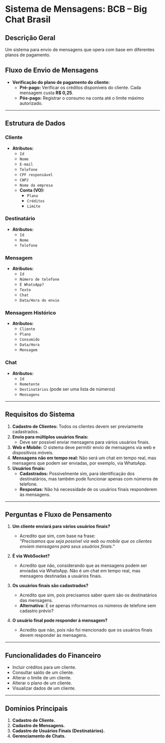 # Sistema de Mensagens: BCB – Big Chat Brasil

## Descrição Geral

Um sistema para envio de mensagens que opera com base em diferentes planos de pagamento.

## Fluxo de Envio de Mensagens

- **Verificação do plano de pagamento do cliente:**
    - **Pré-pago:** Verificar os créditos disponíveis do cliente. Cada mensagem custa **R$ 0,25**.
    - **Pós-pago:** Registrar o consumo na conta até o limite máximo autorizado.

---

## Estrutura de Dados

### Cliente

- **Atributos:**
    - `Id`
    - `Nome`
    - `E-mail`
    - `Telefone`
    - `CPF responsável`
    - `CNPJ`
    - `Nome da empresa`
    - **Conta (VO):**
        - `Plano`
        - `Créditos`
        - `Limite`

### Destinatário

- **Atributos:**
    - `Id`
    - `Nome`
    - `Telefone`

### Mensagem

- **Atributos:**
    - `Id`
    - `Número de telefone`
    - `É WhatsApp?`
    - `Texto`
    - `Chat`
    - `Data/Hora do envio`

### Mensagem Histórico

- **Atributos:**
    - `Cliente`
    - `Plano`
    - `Consumido`
    - `Data/Hora`
    - `Mensagem`

### Chat

- **Atributos:**
    - `Id`
    - `Remetente`
    - `Destinatários` (pode ser uma lista de números)
    - `Mensagens`

---

## Requisitos do Sistema

1. **Cadastro de Clientes:** Todos os clientes devem ser previamente cadastrados.
2. **Envio para múltiplos usuários finais:**
    - Deve ser possível enviar mensagens para vários usuários finais.
3. **Web e Mobile:** O sistema deve permitir envio de mensagens via web e dispositivos móveis.
4. **Mensagens não em tempo real:** Não será um chat em tempo real, mas mensagens que podem ser enviadas, por exemplo,
   via WhatsApp.
5. **Usuários finais:**
    - **Cadastrados:** Possivelmente sim, para identificação dos destinatários, mas também pode funcionar apenas com
      números de telefone.
    - **Respostas:** Não há necessidade de os usuários finais responderem às mensagens.

---

## Perguntas e Fluxo de Pensamento

1. **Um cliente enviará para vários usuários finais?**
    - Acredito que sim, com base na frase:  
      _"Precisamos que seja possível via web ou mobile que os clientes enviem mensagens para seus usuários finais."_

2. **É via WebSocket?**
    - Acredito que não, considerando que as mensagens podem ser enviadas via WhatsApp. Não é um chat em tempo real, mas
      mensagens destinadas a usuários finais.

3. **Os usuários finais são cadastrados?**
    - Acredito que sim, pois precisamos saber quem são os destinatários das mensagens.
    - **Alternativa:** E se apenas informarmos os números de telefone sem cadastro prévio?

4. **O usuário final pode responder à mensagem?**
    - Acredito que não, pois não foi mencionado que os usuários finais devem responder às mensagens.

---

## Funcionalidades do Financeiro

- Incluir créditos para um cliente.
- Consultar saldo de um cliente.
- Alterar o limite de um cliente.
- Alterar o plano de um cliente.
- Visualizar dados de um cliente.

---

## Domínios Principais

1. **Cadastro de Cliente.**
2. **Cadastro de Mensagens.**
3. **Cadastro de Usuários Finais (Destinatários).**
4. **Gerenciamento de Chats.**
